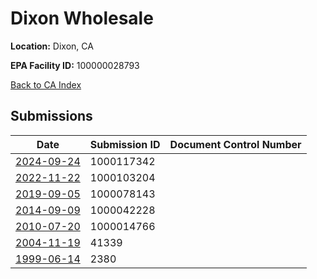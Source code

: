 # Dixon Wholesale

**Location:** Dixon, CA

**EPA Facility ID:** 100000028793

[Back to CA Index](../../index.md)

## Submissions

| Date | Submission ID | Document Control Number |
|------|--------------|-------------------------|
| [2024-09-24](submissions/1000117342.md) | 1000117342 |  |
| [2022-11-22](submissions/1000103204.md) | 1000103204 |  |
| [2019-09-05](submissions/1000078143.md) | 1000078143 |  |
| [2014-09-09](submissions/1000042228.md) | 1000042228 |  |
| [2010-07-20](submissions/1000014766.md) | 1000014766 |  |
| [2004-11-19](submissions/41339.md) | 41339 |  |
| [1999-06-14](submissions/2380.md) | 2380 |  |

